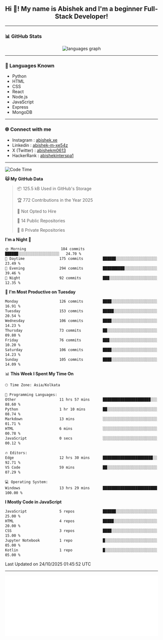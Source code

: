 <h2 align="center">Hi 👋! My name is <b>Abishek</b> and I'm a beginner Full-Stack Developer!</h2>

---

### 📊 GitHub Stats

<div align="center">
  <img src="https://github-readme-stats.vercel.app/api/top-langs/?username=Abishek-Web-Co&theme=react&show_icons=true&hide_border=true&layout=compact" height="150" alt="languages graph" />
</div>

---

### 🧠 Languages Known

- Python  
- HTML  
- CSS  
- React  
- Node.js  
- JavaScript
- Express
- MongoDB

---


### 🌐 Connect with me

- Instagram   : [abishek.xe](https://www.instagram.com/abishek.xe/)
- Linkedin    : [abishek-m-xe54z](https://www.linkedin.com/in/abishek-m-xe54z/)
- X (Twitter) : [abishekm0613](https://x.com/abishekm0613)
- HackerRank  : [abishekinterspa1](https://www.hackerrank.com/profile/abishekinterspa1)

---

<!--START_SECTION:waka-->
![Code Time](http://img.shields.io/badge/Code%20Time-323%20hrs%2022%20mins-blue)

**🐱 My GitHub Data** 

> 📦 125.5 kB Used in GitHub's Storage 
 > 
> 🏆 772 Contributions in the Year 2025
 > 
> 🚫 Not Opted to Hire
 > 
> 📜 14 Public Repositories 
 > 
> 🔑 8 Private Repositories 
 > 
**I'm a Night 🦉** 

```text
🌞 Morning                184 commits         ██████░░░░░░░░░░░░░░░░░░░   24.70 % 
🌆 Daytime                175 commits         ██████░░░░░░░░░░░░░░░░░░░   23.49 % 
🌃 Evening                294 commits         ██████████░░░░░░░░░░░░░░░   39.46 % 
🌙 Night                  92 commits          ███░░░░░░░░░░░░░░░░░░░░░░   12.35 % 
```
📅 **I'm Most Productive on Tuesday** 

```text
Monday                   126 commits         ████░░░░░░░░░░░░░░░░░░░░░   16.91 % 
Tuesday                  153 commits         █████░░░░░░░░░░░░░░░░░░░░   20.54 % 
Wednesday                106 commits         ████░░░░░░░░░░░░░░░░░░░░░   14.23 % 
Thursday                 73 commits          ██░░░░░░░░░░░░░░░░░░░░░░░   09.80 % 
Friday                   76 commits          ███░░░░░░░░░░░░░░░░░░░░░░   10.20 % 
Saturday                 106 commits         ████░░░░░░░░░░░░░░░░░░░░░   14.23 % 
Sunday                   105 commits         ████░░░░░░░░░░░░░░░░░░░░░   14.09 % 
```


📊 **This Week I Spent My Time On** 

```text
🕑︎ Time Zone: Asia/Kolkata

💬 Programming Languages: 
Other                    11 hrs 57 mins      ██████████████████████░░░   88.60 % 
Python                   1 hr 10 mins        ██░░░░░░░░░░░░░░░░░░░░░░░   08.74 % 
Markdown                 13 mins             ░░░░░░░░░░░░░░░░░░░░░░░░░   01.71 % 
HTML                     6 mins              ░░░░░░░░░░░░░░░░░░░░░░░░░   00.78 % 
JavaScript               0 secs              ░░░░░░░░░░░░░░░░░░░░░░░░░   00.12 % 

🔥 Editors: 
Edge                     12 hrs 30 mins      ███████████████████████░░   92.71 % 
VS Code                  59 mins             ██░░░░░░░░░░░░░░░░░░░░░░░   07.29 % 

💻 Operating System: 
Windows                  13 hrs 29 mins      █████████████████████████   100.00 % 
```

**I Mostly Code in JavaScript** 

```text
JavaScript               5 repos             ██████░░░░░░░░░░░░░░░░░░░   25.00 % 
HTML                     4 repos             █████░░░░░░░░░░░░░░░░░░░░   20.00 % 
CSS                      3 repos             ████░░░░░░░░░░░░░░░░░░░░░   15.00 % 
Jupyter Notebook         1 repo              █░░░░░░░░░░░░░░░░░░░░░░░░   05.00 % 
Kotlin                   1 repo              █░░░░░░░░░░░░░░░░░░░░░░░░   05.00 % 
```




 Last Updated on 24/10/2025 01:45:52 UTC
<!--END_SECTION:waka-->

---

<div align="center">
  <a href="https://abish-file.web.app/" target="_blank" rel="noopener noreferrer"><img height="200" src="pic.png" alt="Profile Picture" /></a>
</div>

